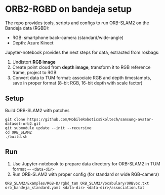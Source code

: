 # ORB2-RGBD on bandeja setup
The repo provides tools, scripts and configs to run ORB-SLAM2 on the Bandeja data (RGBD):
* RGB: smartphone back-camera (standard/wide-angle)
* Depth: Azure Kinect

Jupyter-notebook provides the next steps for data, extracted from rosbags:
1. Undistort **RGB image**
2. Create point cloud from **depth image**, transform it to RGB reference frame, project to RGB
3. Convert data to TUM format: associate RGB and depth timestampts, save in proper format (8-bit RGB, 16-bit depth with scale factor)  

## Setup
Build ORB-SLAM2 with patches
```console
git clone https://github.com/MobileRoboticsSkoltech/samsung-avatar-dataset-orb2.git
git submodule update --init --recursive
cd ORB_SLAM2
./build.sh
```

## Run
1. Use Jupyter-notebook to prepare data directory for ORB-SLAM2 in TUM format -- `<data-dir>`
2. Run ORB-SLAM2 with proper config (for standard or wide RGB-camera)
```console
ORB_SLAM2/Examples/RGB-D/rgbd_tum ORB_SLAM2/Vocabulary/ORBvoc.txt orb_bandeja_standard.yaml <data-dir> <data-dir>/association.txt
```
